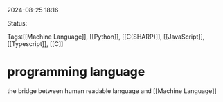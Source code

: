 
2024-08-25 18:16

Status:

Tags:[[Machine Language]], [[Python]], [[C(SHARP)]], [[JavaScript]], [[Typescript]], [[C]]

# programming language

the bridge between human readable language and [[Machine Language]]

